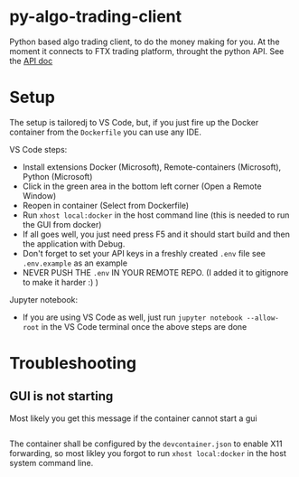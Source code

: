 # py-algo-trading-client
Python based algo trading client, to do the money making for you.
At the moment it connects to FTX trading platform, throught the python API.
See the [API doc](https://docs.ftx.us/#overview)

# Setup
The setup is tailoredj to VS Code, but, if you just fire up the Docker container from the ```Dockerfile```
you can use any IDE.
 
 VS Code steps:
 - Install extensions Docker (Microsoft), Remote-containers (Microsoft), Python (Microsoft)
 - Click in the green area in the bottom left corner (Open a Remote Window)
 - Reopen in container (Select from Dockerfile)
 - Run ```xhost local:docker``` in the host command line (this is needed to run the GUI from docker)
 - If all goes well, you just need press F5 and it should start build and then the application with Debug.
 - Don't forget to set your API keys in a freshly created ```.env``` file see ```.env.example``` as an example
 - NEVER PUSH THE ```.env``` IN YOUR REMOTE REPO. (I added it to gitignore to make it harder :) )

Jupyter notebook:
 - If you are using VS Code as well, just run ```jupyter notebook --allow-root``` in the VS Code terminal once the above steps are done

# Troubleshooting
## GUI is not starting
 Most likely you get this message if the container cannot start a gui
 ```

```

The container shall be configured by the ```devcontainer.json``` to enable X11 forwarding, so most likley you forgot to run ```xhost local:docker``` in the host system command line.